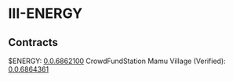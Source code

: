 # III-ENERGY


## Contracts

$ENERGY: [0.0.6862100](https://hashscan.io/testnet/token/0.0.6862100)
CrowdFundStation Mamu Village (Verified): [0.0.6864361](https://hashscan.io/testnet/contract/0.0.6864361)
```